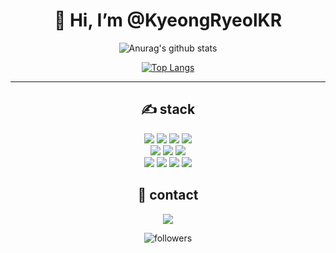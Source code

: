 <div align=center><h1>👋 Hi, I’m @KyeongRyeolKR </h1></div>

<div align=center>

![Anurag's github stats](https://github-readme-stats.vercel.app/api?username=KyeongRyeolKR&show_icons=true&theme=radical) 

[![Top Langs](https://github-readme-stats.vercel.app/api/top-langs/?username=KyeongRyeolKR&layout=compact&theme=dracula)](https://github.com/KyeongRyeolKR)

<hr>
  
  
<div align=center><h2>✍ stack </h2></div>
<img src="https://img.shields.io/badge/JAVA-007396?style=for-the-badge&logo=java&logoColor=white">
<img src="https://img.shields.io/badge/Spring-6DB33F?style=for-the-badge&logo=Spring&logoColor=white">
<img src="https://img.shields.io/badge/thymeleaf-005F0F?style=for-the-badge&logo=thymeleaf&logoColor=white">
<!-- <img src="https://img.shields.io/badge/node.js-339933?style=for-the-badge&logo=node.js&logoColor=black"> -->

<!-- <img src="https://img.shields.io/badge/oracle-F80000?style=for-the-badge&logo=oracle&logoColor=white"> -->
<!-- <img src="https://img.shields.io/badge/mysql-4479A1?style=for-the-badge&logo=mysql&logoColor=white"> -->
<img src="https://img.shields.io/badge/mariaDB-003545?style=for-the-badge&logo=mariaDB&logoColor=white">
<br>
<!-- <img src="https://img.shields.io/badge/react-61DAFB?style=for-the-badge&logo=react&logoColor=black"> -->
<!-- <img src="https://img.shields.io/badge/javascript-F7DF1E?style=for-the-badge&logo=javascript&logoColor=black"> -->
<!-- <img src="https://img.shields.io/badge/jquery-0769AD?style=for-the-badge&logo=jquery&logoColor=white"> -->

<img src="https://img.shields.io/badge/html-E34F26?style=for-the-badge&logo=html5&logoColor=white">
<img src="https://img.shields.io/badge/css-1572B6?style=for-the-badge&logo=css3&logoColor=white">
<img src="https://img.shields.io/badge/bootstrap-7952B3?style=for-the-badge&logo=bootstrap&logoColor=white">
<!-- <img src="https://img.shields.io/badge/vue.js-4FC08D?style=for-the-badge&logo=vue.js&logoColor=white"> -->
<br>
<img src="https://img.shields.io/badge/github-181717?style=for-the-badge&logo=github&logoColor=white">
<img src="https://img.shields.io/badge/jenkins-D24939?style=for-the-badge&logo=jenkins&logoColor=white">
<img src="https://img.shields.io/badge/linux-FCC624?style=for-the-badge&logo=linux&logoColor=black">
<img src="https://img.shields.io/badge/apache tomcat-F8DC75?style=for-the-badge&logo=apachetomcat&logoColor=black">
<!--<img src="https://img.shields.io/badge/aws-232F3E?style=for-the-badge&logo=amazonaws&logoColor=white"> -->





  
<div align=center><h2>🙏 contact </h2></div>

<!-- <a href="https://velog.io/@rlarudfuf802">
    <img 
        src="http://img.shields.io/badge/-Tech%20Blog-655ced?style=flat&logo=github&link=https://velog.io/@rlarudfuf802"
        style="height : auto; margin-left : 10px; margin-right : 10px;"/>
</a> -->

<!-- <a href="https://instagram.com/fivepxint">
    <img 
        src="http://img.shields.io/badge/-Instagram-black?style=flat&logo=Instagram&link=https://instagram.com/fivepxint/"
        style="height : auto; margin-left : 10px; margin-right : 10px;"/>
</a>  -->
  
<a href="mailto:rudfufdl101802@gmail.com">
    <img 
        src="https://img.shields.io/badge/Gmail-d14836?style=flat-square&logo=Gmail&logoColor=white&link=mailto:rlarudfuf802@gmail.com"
        style="height : auto; margin-left : 10px; margin-right : 10px;"/>
</a>
  
![followers](https://img.shields.io/github/followers/KyeongRyeolKR?style=social)

</div>
